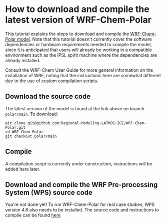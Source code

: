 # How to download and compile the latest version of WRF-Chem-Polar

This tutorial explains the steps to download and compile the [WRF-Chem-Polar model](https://github.com/Regional-Modeling-LATMOS-IGE/WRF-Chem-Polar). Note that this tutorial doesn't currently cover the software dependencies or hardware requirements needed to compile the model, since it is anticipated that users will already be working in a compatible environment such as the IPSL spirit machine where the dependencies are already installed.

Consult the WRF-Chem User Guide for more general information on the installation of WRF, noting that the instructions here are somewhat different due to the use of custom compilation scripts.

## Download the source code

The latest version of the model is found at the link above on branch `polar/main`. To download:

```
git clone git@github.com:Regional-Modeling-LATMOS-IGE/WRF-Chem-Polar.git
cd WRF-Chem-Polar
git checkout polar/main
```

## Compile
A compilation script is currently under construction, instructions will be added here later.

## Download and compile the WRF Pre-processing System (WPS) source code
You're not done yet! To run WRF-Chem-Polar for real case studies, WPS version 4.6 also needs to be installed. The source code and instructions to compile can be found [here](https://github.com/wrf-model/WPS)
